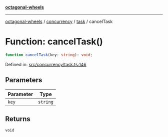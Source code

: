 [**octagonal-wheels**](../../../../../../README.md)

***

[octagonal-wheels](../../../../../../globals.md) / [concurrency](../../../README.md) / [task](../README.md) / cancelTask

# Function: cancelTask()

```ts
function cancelTask(key: string): void;
```

Defined in: [src/concurrency/task.ts:146](https://github.com/vrtmrz/octagonal-wheels/blob/main/src/concurrency/task.ts#L146)

## Parameters

| Parameter | Type |
| ------ | ------ |
| `key` | `string` |

## Returns

`void`
